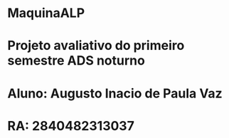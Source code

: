 # MaquinaALP
# Projeto avaliativo do primeiro semestre ADS noturno
# Aluno: Augusto Inacio de Paula Vaz
# RA:	2840482313037

